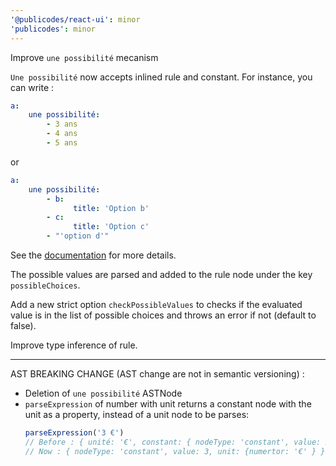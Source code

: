 ```yaml
---
'@publicodes/react-ui': minor
'publicodes': minor
---
```


Improve `une possibilité` mecanism

`Une possibilité` now accepts inlined rule and constant.
For instance, you can write :

```yaml
a:
    une possibilité:
        - 3 ans
        - 4 ans
        - 5 ans
```

or

```yaml
a:
    une possibilité:
        - b:
              title: 'Option b'
        - c:
              title: 'Option c'
        - "'option d'"
```

See the [documentation](https://publi.codes/docs/manuel/une-possibilité) for more details.

The possible values are parsed and added to the rule node under the key `possibleChoices`.

Add a new strict option `checkPossibleValues` to checks if the evaluated value is in the list of possible choices and throws an error if not (default to false).

Improve type inference of rule.

---

AST BREAKING CHANGE (AST change are not in semantic versioning) :

-   Deletion of `une possibilité` ASTNode
-   `parseExpression` of number with unit returns a constant node with the unit as a property, instead of a unit node to be parses:
    ```js
    parseExpression('3 €')
    // Before : { unité: '€', constant: { nodeType: 'constant', value: 3 }
    // Now : { nodeType: 'constant', value: 3, unit: {numertor: '€' } }
    ```
